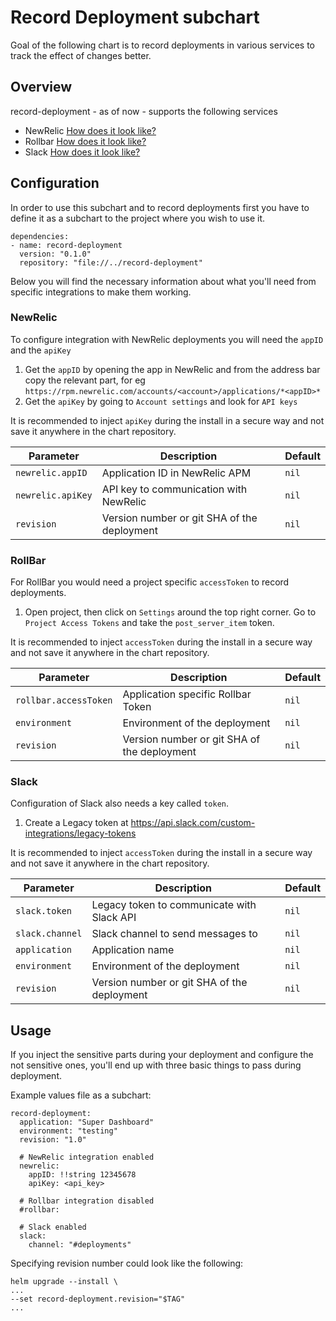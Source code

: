 # Record Deployment subchart

Goal of the following chart is to record deployments in various services to track the effect of changes better.

## Overview

record-deployment - as of now - supports the following services

- NewRelic [How does it look like?](../assets/newrelic.png)
- Rollbar [How does it look like?](../assets/rollbar.png)
- Slack [How does it look like?](../assets/slack.png)

## Configuration

In order to use this subchart and to record deployments first you have to define it as a subchart to the project where you wish to use it.

  ```
  dependencies:
  - name: record-deployment
    version: "0.1.0"
    repository: "file://../record-deployment"
  ```

Below you will find the necessary information about what you'll need from specific integrations to make them working.

### NewRelic

To configure integration with NewRelic deployments you will need the `appID` and the `apiKey`

1) Get the `appID` by opening the app in NewRelic and from the address bar copy the relevant part, for eg `https://rpm.newrelic.com/accounts/<account>/applications/*<appID>*`
2) Get the `apiKey` by going to `Account settings` and look for `API keys`

It is recommended to inject `apiKey` during the install in a secure way and not save it anywhere in the chart repository.

Parameter | Description | Default
--- | --- | ---
`newrelic.appID` | Application ID in NewRelic APM | `nil`
`newrelic.apiKey` | API key to communication with NewRelic | `nil`
`revision` | Version number or git SHA of the deployment | `nil`

### RollBar

For RollBar you would need a project specific `accessToken` to record deployments.

1) Open project, then click on `Settings` around the top right corner. Go to `Project Access Tokens` and take the `post_server_item` token.

It is recommended to inject `accessToken` during the install in a secure way and not save it anywhere in the chart repository.

Parameter | Description | Default
--- | --- | ---
`rollbar.accessToken` | Application specific Rollbar Token | `nil`
`environment` | Environment of the deployment | `nil`
`revision` | Version number or git SHA of the deployment | `nil`

### Slack

Configuration of Slack also needs a key called `token`.

1) Create a Legacy token at https://api.slack.com/custom-integrations/legacy-tokens

It is recommended to inject `accessToken` during the install in a secure way and not save it anywhere in the chart repository.

Parameter | Description | Default
--- | --- | ---
`slack.token` | Legacy token to communicate with Slack API | `nil`
`slack.channel` | Slack channel to send messages to | `nil`
`application` | Application name | `nil`
`environment` | Environment of the deployment | `nil`
`revision` | Version number or git SHA of the deployment | `nil`


## Usage

If you inject the sensitive parts during your deployment and configure the not sensitive ones, you'll end up with three basic things to pass during deployment.

Example values file as a subchart:

```
record-deployment:
  application: "Super Dashboard"
  environment: "testing"
  revision: "1.0"

  # NewRelic integration enabled
  newrelic:
    appID: !!string 12345678
    apiKey: <api_key>

  # Rollbar integration disabled
  #rollbar:

  # Slack enabled
  slack:
    channel: "#deployments"

```

Specifying revision number could look like the following:

```
helm upgrade --install \
...
--set record-deployment.revision="$TAG"
...
```
